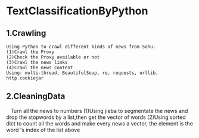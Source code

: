 
TextClassificationByPython
==============================================================


1.Crawling
------------------------------------------------------------------
    Using Python to crawl different kinds of news from Sohu.
    (1)Crawl the Proxy
    (2)Check the Proxy available or not
    (3)Crawl the news links
    (4)Crawl the news content
    Using: multi-thread, BeautifulSoup, re, requests, urllib, http.cookiejar
2.CleaningData
------------------------------------------------------------------
    Turn all the news to numbers
    (1)Using jieba to segmentate the news and drop the stopwords by a list,then get the vector of words
    (2)Using sorted dict to count all the words and make every news a vector, the element is the word 's index of the list above
